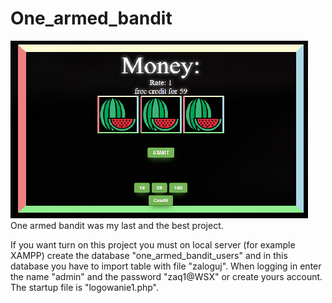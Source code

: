 # One_armed_bandit
![github-large](https://github.com/jkk555/One-Armed-Bandit/blob/main/one_armed_bandit/card_one_armed_bandit.png)
One armed bandit was my last and the best project. 

If you want turn on this project you must on local server (for example XAMPP) create the database "one_armed_bandit_users" and in this database you have to import table with file "zaloguj". When logging in enter the name "admin" and the password "zaq1@WSX" or create yours account. The startup file is "logowanie1.php".
